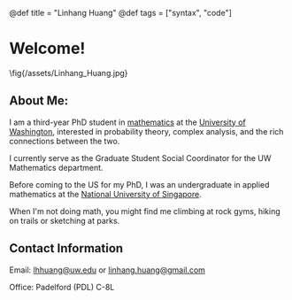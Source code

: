 @def title = "Linhang Huang"
@def tags = ["syntax", "code"]

# Welcome!

\fig{/assets/Linhang_Huang.jpg}

## About Me:

I am a third-year PhD student in [mathematics](https://math.washington.edu/) at the [University of Washington](https://www.washington.edu/), interested in probability theory, complex analysis, and the rich connections between the two.

I currently serve as the Graduate Student Social Coordinator for the UW Mathematics department.

Before coming to the US for my PhD, I was an undergraduate in applied mathematics at the [National University of Singapore](https://nus.edu.sg/). 

When I'm not doing math, you might find me climbing at rock gyms, hiking on trails or sketching at parks.

## Contact Information
Email: [lhhuang@uw.edu](mailto:lhhuang@uw.edu) or [linhang.huang@gmail.com](mailto:linhang.huang@gmail.com)

Office: Padelford (PDL) C-8L